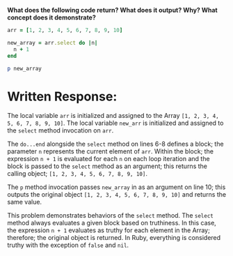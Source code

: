 **What does the following code return? What does it output? Why? What concept does it demonstrate?**

```ruby
arr = [1, 2, 3, 4, 5, 6, 7, 8, 9, 10]

new_array = arr.select do |n|
  n + 1
end

p new_array
```
# Written Response:

The local variable `arr` is initialized and assigned to the Array `[1, 2, 3, 4, 5, 6, 7, 8, 9, 10]`. The local variable `new_arr` is initialized and assigned to the `select` method invocation on `arr`.

The `do...end` alongside the `select` method on lines 6-8 defines a block; the parameter `n` represents the current element of `arr`. Within the block; the expression `n + 1` is evaluated for each `n` on each loop iteration and the block is passed to the `select` method as an argument; this returns the calling object; `[1, 2, 3, 4, 5, 6, 7, 8, 9, 10]`.

The `p` method invocation passes `new_array` in as an argument on line 10; this outputs the original object `[1, 2, 3, 4, 5, 6, 7, 8, 9, 10]` and returns the same value.

This problem demonstrates behaviors of the `select` method. The `select` method always evaluates a given block based on truthiness. In this case, the expression `n + 1` evaluates as truthy for each element in the Array; therefore; the original object is returned. In Ruby, everything is considered truthy with the exception of `false` and `nil`.

